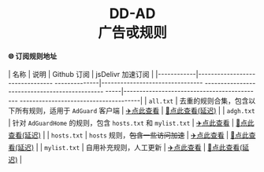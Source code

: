 <h1 align="center">DD-AD<br>广告戓规则</h1>
<div 对齐=“中心”>

<strong>🌐 订阅规则地址</strong><br/><br/>
| 名称 | 说明 | Github 订阅 | jsDelivr 加速订阅 |
|------------|-------------------------------- --------------|-------------------------------- ---------------------------------------------- -----|-------------------------------------------- --------------------------------------|
| `all.txt` | 去重的规则合集，包含以下所有规则，适用于 `AdGuard` 客户端 | [✈️点此查看](https://raw.githubusercontent.com/afwfv/DD-AD/master/rule/all.txt) | [🚀点此查看(延迟)](https://cdn.jsdelivr.net/gh/afwfv/DD-AD@master/rule/all.txt) |
| `adgh.txt` | 针对 `AdGuardHome` 的规则，包含 `hosts.txt` 和 `mylist.txt` | [✈️点此查看](https://raw.githubusercontent.com/afwfv/DD-AD/master/rule/adgh.txt) | [🚀点此查看(延迟)](https://cdn.jsdelivr.net/gh/afwfv/DD-AD@master/rule/adgh.txt) |
| `hosts.txt` | `hosts` 规则，~~包含一些访问加速~~ | [✈️点此查看](https://raw.githubusercontent.com/afwfv/DD-AD/master/rule/hosts.txt) | [🚀点此查看(延迟)](https://cdn.jsdelivr.net/gh/afwfv/DD-AD@master/rule/hosts.txt) |
| `mylist.txt` | 自用补充规则，人工更新 | [✈️点此查看](https://raw.githubusercontent.com/afwfv/DD-AD/master/rule/mylist.txt) | [🚀点此查看(延迟)](https://cdn.jsdelivr.net/gh/afwfv/DD-AD@master/rule/mylist.txt) |